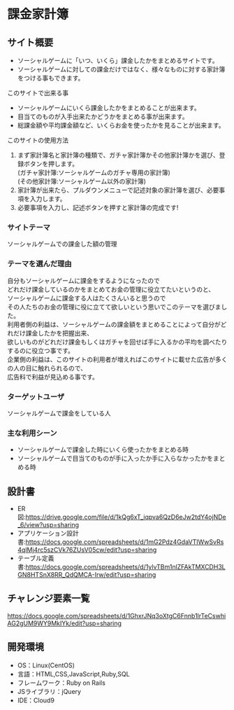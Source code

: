 # 課金家計簿

## サイト概要
- ソーシャルゲームに「いつ、いくら」課金したかをまとめるサイトです。
- ソーシャルゲームに対しての課金だけではなく、様々なものに対する家計簿をつける事もできます。

このサイトで出来る事
- ソーシャルゲームにいくら課金したかをまとめることが出来ます。
- 目当てのものが入手出来たかどうかをまとめる事が出来ます。
- 総課金額や平均課金額など、いくらお金を使ったかを見ることが出来ます。

このサイトの使用方法
1. まず家計簿名と家計簿の種類で、ガチャ家計簿かその他家計簿かを選び、登録ボタンを押します。<br>
(ガチャ家計簿:ソーシャルゲームのガチャ専用の家計簿)<br>
(その他家計簿:ソーシャルゲーム以外の家計簿)<br>
2. 家計簿が出来たら、プルダウンメニューで記述対象の家計簿を選び、必要事項を入力します。
3. 必要事項を入力し、記述ボタンを押すと家計簿の完成です!


### サイトテーマ
ソーシャルゲームでの課金した額の管理

### テーマを選んだ理由
自分もソーシャルゲームに課金をするようになったので<br>
どれだけ課金しているのかをまとめてお金の管理に役立てたいというのと、<br>
ソーシャルゲームに課金する人はたくさんいると思うので<br>
その人たちのお金の管理に役に立てて欲しいという思いでこのテーマを選びました。<br>
利用者側の利益は、ソーシャルゲームの課金額をまとめることによって自分がどれだけ課金したかを把握出来、<br>
欲しいものがどれだけ課金もしくはガチャを回せば手に入るかの平均を調べたりするのに役立つ事です。<br>
企業側の利益は、このサイトの利用者が増えればこのサイトに載せた広告が多くの人の目に触れられるので、<br>
広告料で利益が見込める事です。

### ターゲットユーザ
ソーシャルゲームで課金をしている人

### 主な利用シーン
- ソーシャルゲームで課金した時にいくら使ったかをまとめる時
- ソーシャルゲームで目当てのものが手に入ったか手に入らなかったかをまとめる時

## 設計書
- ER図:https://drive.google.com/file/d/1kQg6xT_iqpva6QzD6eJw2tdY4ojNDe_6/view?usp=sharing
- アプリケーション設計書:https://docs.google.com/spreadsheets/d/1mG2Pdz4GdaVTIWwSvRs4qlMj4rc5szCVk76ZUsV05cw/edit?usp=sharing
- テーブル定義書:https://docs.google.com/spreadsheets/d/1ylvTBm1nlZFAkTMXCDH3LGN8HTSnX8RR_QdQMCA-Irw/edit?usp=sharing

## チャレンジ要素一覧
https://docs.google.com/spreadsheets/d/1GhxrJNq3oXtgC6Fnnb1lrTeCswhiAG2gUM9WY9MkIYk/edit?usp=sharing

## 開発環境
- OS：Linux(CentOS)
- 言語：HTML,CSS,JavaScript,Ruby,SQL
- フレームワーク：Ruby on Rails
- JSライブラリ：jQuery
- IDE：Cloud9